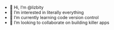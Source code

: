 - 👋 Hi, I’m @lizbity
- 👀 I’m interested in literally everything
- 🌱 I’m currently learning code version control
- 💞️ I’m looking to collaborate on building killer apps

<!---
lizbity/lizbity is a ✨ special ✨ repository because its `README.md` (this file) appears on your GitHub profile.
You can click the Preview link to take a look at your changes.
--->
